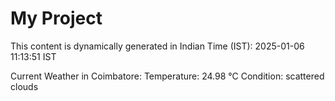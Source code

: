 # My Project

This content is dynamically generated in Indian Time (IST): 2025-01-06 11:13:51 IST


Current Weather in Coimbatore:
Temperature: 24.98 °C
Condition: scattered clouds
